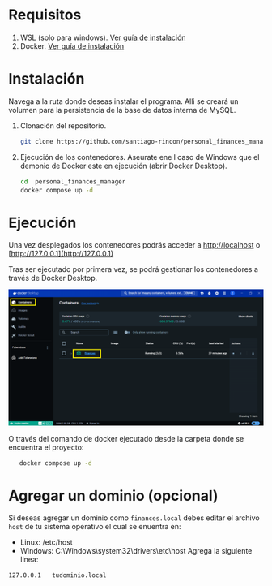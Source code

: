 # Requisitos

1. WSL (solo para windows). [Ver guía de instalación](https://learn.microsoft.com/en-us/windows/wsl/install)
2. Docker. [Ver guía de instalación](https://docs.docker.com/engine/install/)

# Instalación

Navega a la ruta donde deseas instalar el programa. Alli se creará un volumen para la persistencia de la base de datos interna de MySQL.

1. Clonación del repositorio.

   ```bash
   git clone https://github.com/santiago-rincon/personal_finances_manager
   ```

2. Ejecución de los contenedores. Aseurate ene l caso de Windows que el demonio de Docker este en ejecución (abrir Docker Desktop).

   ```bash
   cd  personal_finances_manager
   docker compose up -d
   ```

# Ejecución

Una vez desplegados los contenedores podrás acceder a [http://localhost](http://localhost) o [http://127.0.0.1](http://127.0.0.1)

Tras ser ejecutado por primera vez, se podrá gestionar los contenedores a través de Docker Desktop.

![Imagen de Docker Desktop](./assets/docker_desktop.png)

O través del comando de docker ejecutado desde la carpeta donde se encuentra el proyecto:

```bash
   docker compose up -d
```

# Agregar un dominio (opcional)

Si deseas agregar un dominio como `finances.local` debes editar el archivo `host` de tu sistema operativo el cual se enuentra en:

- Linux: /etc/host
- Windows: C:\Windows\system32\drivers\etc\host
  Agrega la siguiente linea:

```
127.0.0.1   tudominio.local
```
